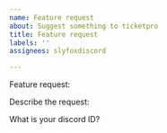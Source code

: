 ```yaml
---
name: Feature request
about: Suggest something to ticketpro
title: Feature request
labels: ''
assignees: slyfoxdiscord

---
```


Feature request:

Describe the request:

What is your discord ID?
